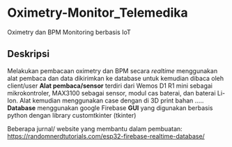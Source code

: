 # Oximetry-Monitor_Telemedika

Oximetry dan BPM Monitoring berbasis IoT

## Deskripsi
Melakukan pembacaan oximetry dan BPM secara _realtime_ menggunakan alat pembaca dan data dikirimkan ke database untuk kemudian dibaca oleh client/user
**Alat pembaca/sensor** terdiri dari Wemos D1 R1 mini sebagai mikrokontroler, MAX3100 sebagai sensor, modul cas baterai, dan baterai Li-Ion. Alat kemudian menggunakan case dengan di 3D print bahan .....
**Database** menggunakan google Firebase
**GUI** yang digunakan berbasis python dengan library customtkinter (tkinter)

Beberapa jurnal/ website yang membantu dalam pembuatan:
https://randomnerdtutorials.com/esp32-firebase-realtime-database/
